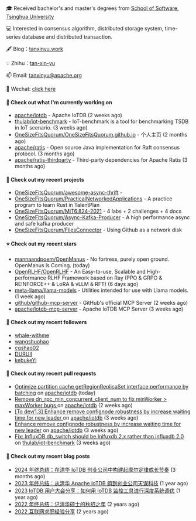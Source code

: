 🎓 Received bachelor's and master's degrees from [School of Software, Tsinghua University](https://www.thss.tsinghua.edu.cn/)

💻 Interested in consensus algorithm, distributed storage system, time-series database and distributed transaction.

🖋 Blog：[tanxinyu.work](https://tanxinyu.work)

💡 Zhihu：[tan-xin-yu](https://www.zhihu.com/people/tan-xin-yu-22)

📫 Email: [tanxinyu@apache.org](mailto:tanxinyu@apache.org)

💬 Wechat: [click here](https://github.com/LebronAl/LebronAl/issues/1)

#### 👷 Check out what I'm currently working on

- [apache/iotdb](https://github.com/apache/iotdb) - Apache IoTDB (2 weeks ago)
- [thulab/iot-benchmark](https://github.com/thulab/iot-benchmark) - IoT-benchmark is a tool for benchmarking TSDB in IoT scenario. (3 weeks ago)
- [OneSizeFitsQuorum/OneSizeFitsQuorum.github.io](https://github.com/OneSizeFitsQuorum/OneSizeFitsQuorum.github.io) - 个人主页 (2 months ago)
- [apache/ratis](https://github.com/apache/ratis) - Open source Java implementation for Raft consensus protocol. (3 months ago)
- [apache/ratis-thirdparty](https://github.com/apache/ratis-thirdparty) - Third-party dependencies for Apache Ratis (3 months ago)

#### 🌱 Check out my recent projects

- [OneSizeFitsQuorum/awesome-async-thrift](https://github.com/OneSizeFitsQuorum/awesome-async-thrift) - 
- [OneSizeFitsQuorum/PracticalNetworkedApplications](https://github.com/OneSizeFitsQuorum/PracticalNetworkedApplications) - A practice program to learn Rust in TalentPlan
- [OneSizeFitsQuorum/MIT6.824-2021](https://github.com/OneSizeFitsQuorum/MIT6.824-2021) - 4 labs &#43; 2 challenges &#43; 4 docs
- [OneSizeFitsQuorum/Async-Kafka-Producer](https://github.com/OneSizeFitsQuorum/Async-Kafka-Producer) - A high performance async and safe kafka producer
- [OneSizeFitsQuorum/FilesConnector](https://github.com/OneSizeFitsQuorum/FilesConnector) - Using Github as a network disk

#### ⭐ Check out my recent stars

- [mannaandpoem/OpenManus](https://github.com/mannaandpoem/OpenManus) - No fortress, purely open ground.  OpenManus is Coming. (today)
- [OpenRLHF/OpenRLHF](https://github.com/OpenRLHF/OpenRLHF) - An Easy-to-use, Scalable and High-performance RLHF Framework based on Ray (PPO &amp; GRPO &amp; REINFORCE&#43;&#43; &amp; LoRA &amp; vLLM &amp; RFT) (6 days ago)
- [meta-llama/llama-models](https://github.com/meta-llama/llama-models) - Utilities intended for use with Llama models. (1 week ago)
- [github/github-mcp-server](https://github.com/github/github-mcp-server) - GitHub&#39;s official MCP Server (2 weeks ago)
- [apache/iotdb-mcp-server](https://github.com/apache/iotdb-mcp-server) - Apache IoTDB MCP Server (3 weeks ago)

#### 👯 Check out my recent followers

- [whale-withme](https://github.com/whale-withme)
- [wangshuohao](https://github.com/wangshuohao)
- [cgshao02](https://github.com/cgshao02)
- [DURUII](https://github.com/DURUII)
- [kebukeYi](https://github.com/kebukeYi)

#### 🔨 Check out my recent pull requests

- [Optimize partition cache getRegionReplicaSet interface performance by batching](https://github.com/apache/iotdb/pull/15396) on [apache/iotdb](https://github.com/apache/iotdb) (today)
- [Remove dn_rpc_min_concurrent_client_num to fix minWorker &gt; maxWorker bugs ](https://github.com/apache/iotdb/pull/15296) on [apache/iotdb](https://github.com/apache/iotdb) (2 weeks ago)
- [[To dev/1.3] Enhance remove confignode robustness by increase waiting time for new leader ](https://github.com/apache/iotdb/pull/15262) on [apache/iotdb](https://github.com/apache/iotdb) (3 weeks ago)
- [Enhance remove confignode robustness by increase waiting time for new leader](https://github.com/apache/iotdb/pull/15261) on [apache/iotdb](https://github.com/apache/iotdb) (3 weeks ago)
- [Fix: InfluxDB db_switch should be Inlfuxdb 2.x rather than influxdb 2.0](https://github.com/thulab/iot-benchmark/pull/487) on [thulab/iot-benchmark](https://github.com/thulab/iot-benchmark) (3 weeks ago)

#### 📜 Check out my recent blog posts

- [2024 年终总结：在清华 IoTDB 创业公司中构建起摩尔定律成长节奏](https://tanxinyu.work/2024-annual-summary/) (3 months ago)
- [2023 年终总结：从清华 Apache IoTDB 组到创业公司天谋科技](https://tanxinyu.work/2023-annual-summary/) (1 year ago)
- [2023 IoTDB 用户大会分享：如何用 IoTDB 监控工具进行深度系统调优](https://tanxinyu.work/2023-iotdb-submit/) (1 year ago)
- [2022 年终总结：记清华硕士的秋招之年](https://tanxinyu.work/2022-annual-summary/) (2 years ago)
- [2022 互联网求职经验分享](https://tanxinyu.work/2022-internet-job-hunting-experience-sharing/) (2 years ago)
